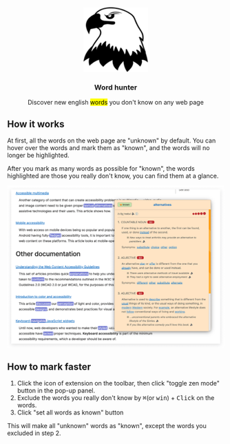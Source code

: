 <p align="center">
   <br/>
   <img width="150px" src="./public/icon.png" />
   <h3 align="center">Word hunter</h3>
   <p align="center">Discover new english <mark>words</mark> you don't know on any web page</p>
</p>

## How it works

At first, all the words on the web page are "unknown" by default. You can hover over the words and mark them as "known", and the words will no longer be highlighted.

After you mark as many words as possible for "known", the words highlighted are those you really don't know, you can find them at a glance.

<img style="max-width: 100%;" src="./src/assets/screenshot-1.png" />

## How to mark faster

1. Click the icon of extension on the toolbar, then click "toggle zen mode" button in the pop-up panel.
2. Exclude the words you really don't know by <kbd>⌘</kbd>(or <kbd>win</kbd>) + <kbd>Click</kbd> on the words.
3. Click "set all words as known" button

This will make all "unknown" words as "known", except the words you excluded in step 2.
